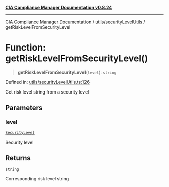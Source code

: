 [**CIA Compliance Manager Documentation v0.8.24**](../../../README.md)

***

[CIA Compliance Manager Documentation](../../../modules.md) / [utils/securityLevelUtils](../README.md) / getRiskLevelFromSecurityLevel

# Function: getRiskLevelFromSecurityLevel()

> **getRiskLevelFromSecurityLevel**(`level`): `string`

Defined in: [utils/securityLevelUtils.ts:126](https://github.com/Hack23/cia-compliance-manager/blob/8f5d084752ccee354557e96bf8b49239fb671c91/src/utils/securityLevelUtils.ts#L126)

Get risk level string from a security level

## Parameters

### level

[`SecurityLevel`](../../../types/cia/type-aliases/SecurityLevel.md)

Security level

## Returns

`string`

Corresponding risk level string
